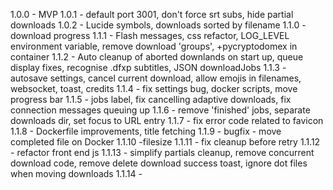 1.0.0 - MVP
1.0.1 - default port 3001, don't force srt subs, hide partial downloads
1.0.2 - Lucide symbols, downloads sorted by filename
1.1.0 - download progress
1.1.1 - Flash messages, css refactor, LOG_LEVEL environment variable, remove download 'groups', +pycryptodomex in container
1.1.2 - Auto cleanup of aborted downlands on start up, queue display fixes, recognise .dfxp subtitles, JSON downloadJobs
1.1.3 - autosave settings, cancel current download, allow emojis in filenames, websocket, toast, credits
1.1.4 - fix settings bug, docker scripts, move progress bar
1.1.5 - jobs label, fix cancelling adaptive downloads, fix connection messages queuing up
1.1.6 - remove 'finished' jobs, separate downloads dir, set focus to URL entry
1.1.7 - fix error code related to favicon
1.1.8 - Dockerfile improvements, title fetching
1.1.9 - bugfix - move completed file on Docker
1.1.10 -filesize
1.1.11 - fix cleanup before retry
1.1.12 - refactor front end js
1.1.13 - simplify partials cleanup, remove concurrent download code, remove delete download success toast, ignore dot files when moving downloads
1.1.14 -
